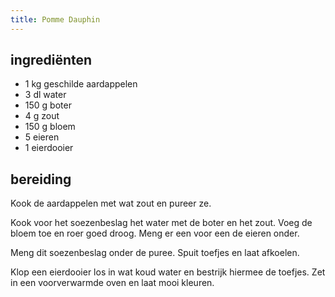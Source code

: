 ```yaml
---
title: Pomme Dauphin
---
```


## ingrediënten
* 1 kg geschilde aardappelen
* 3 dl water
* 150 g boter
* 4 g zout
* 150 g bloem
* 5 eieren
* 1 eierdooier

##  bereiding 
Kook de aardappelen met wat zout en pureer ze.

Kook voor het soezenbeslag het water met de boter en het zout. Voeg de bloem toe en roer goed droog. Meng er een voor een de eieren onder.

Meng dit soezenbeslag onder de puree. Spuit toefjes en laat afkoelen.

Klop een eierdooier los in wat koud water en bestrijk hiermee de toefjes. Zet in een voorverwarmde oven en laat mooi kleuren.

